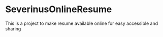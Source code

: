 # SeverinusOnlineResume
This is a project to make resume available online for easy accessible and sharing

